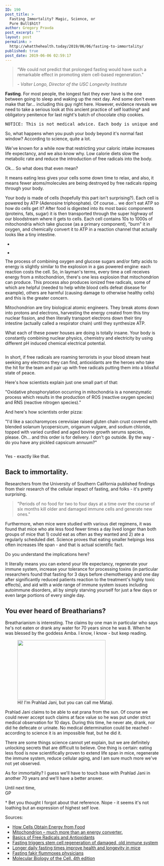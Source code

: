 ```yaml
---
ID: 190
post_title: >
  Fasting Immortality? Magic, Science, or
  Pure Bull$h1t?
author: Gregory Pravda
post_excerpt: ""
layout: post
permalink: >
  http://whatthehealth.today/2019/06/06/fasting-to-immortality/
published: true
post_date: 2019-06-06 02:59:17
---
```

<!-- wp:quote -->
<blockquote class="wp-block-quote"><p>“We could not predict that prolonged fasting would have such a remarkable effect in promoting stem cell-based regeneration." </p><cite> - Valter Longo, Director of the USC Longevity Institute</cite></blockquote>
<!-- /wp:quote -->

<!-- wp:paragraph -->
<p><strong>Fasting</strong>. For most people, the longest fast they ever have is the one between going to sleep and waking up the next day. And some don't even make that far... including this guy right here. However, evidence reveals we need to take a serious look at this ancient practice of self loathing† and obligatory penitence for last night's batch of chocolate chip cookies. </p>
<!-- /wp:paragraph -->

<!-- wp:verse -->
<pre class="wp-block-verse">NOTICE: This is not medical advice. Each body is unique and everyone's needs are different. The information in this article may or may not help you and your particular body. Consult your preferred health professional before making extreme changes to your diet, especially if you are diabetic, taking medication, or suffering from diet related issues. This is really a safety precaution and you are free to ignore this warning, but I am not free to avoid printing it because I this is not medical advice. (The FDA and medical associations are quite particular...)</pre>
<!-- /wp:verse -->

<!-- wp:paragraph -->
<p>So, what happens when you push your body beyond it's normal fast window? According to science, quite a lot. </p>
<!-- /wp:paragraph -->

<!-- wp:paragraph -->
<p>We've known for a while now that restricting your caloric intake increases life expectancy, and we also know why. Low calorie diets slow the metabolic rate and reduce the introduction of free radicals into the body. </p>
<!-- /wp:paragraph -->

<!-- wp:paragraph -->
<p>Ok... So what does that even mean?</p>
<!-- /wp:paragraph -->

<!-- wp:paragraph -->
<p>It means eating less gives your cells some down time to relax, and also, it means fewer atoms/molecules are being destroyed by free radicals ripping through your body.</p>
<!-- /wp:paragraph -->

<!-- wp:paragraph -->
<p>Your body is made of cells (hopefully this part isn't surprising?). Each cell is powered by ATP (Adenosine triphosphate). Of course... we don't eat ATP so how do cells get it? After food is digested into its most basic components (proteins, fats, sugar) it is then transported through the super highway of our bloodstream where it gets to cells. Each cell contains 10s to 1000s of mitochondria which take glucose (as a primary component), "burn" it in oxygen, and chemically convert it to ATP in a reaction channel that actually looks like a tiny intestine.</p>
<!-- /wp:paragraph -->

<!-- wp:gallery {"ids":["267","272"],"align":"center"} -->
<ul class="wp-block-gallery aligncenter columns-2 is-cropped"><li class="blocks-gallery-item"><figure><img src="http://whatthehealth.today/wp-content/uploads/2019/06/mitochodrion.png" alt="" data-id="267" class="wp-image-267"/></figure></li><li class="blocks-gallery-item"><figure><img src="http://whatthehealth.today/wp-content/uploads/2019/06/1-studyshowsmi.jpg" alt="" data-id="272" data-link="http://whatthehealth.today/?attachment_id=272" class="wp-image-272"/></figure></li></ul>
<!-- /wp:gallery -->

<!-- wp:paragraph -->
<p>The process of combining oxygen and glucose sugars and/or fatty acids to energy is slightly similar to the explosion in a gas powered engine: each reaction costs the cell. So, in layman's terms, every time a cell receives energy from a mitochondrion, there's one less explosion that mitochondrion can produce. This process also produces ionized free radicals, some of which are helpful (needed to help white blood cells defeat disease for example), others are harmful (causing damage to otherwise healthy cells) and this is the greater concern. </p>
<!-- /wp:paragraph -->

<!-- wp:paragraph -->
<p>Mitochondrion are tiny biological atomic engineers. They break atoms down into protons and electrons, harvesting the energy created from this tiny nuclear fission, and then literally transport electrons down their tiny intestine (actually called a respirator chain) until they synthesize ATP. </p>
<!-- /wp:paragraph -->

<!-- wp:paragraph -->
<p>What each of these power houses are doing is totally insane. Your body is constantly combining nuclear physics, chemistry and electricity by using different pH induced chemical electrical potential.  </p>
<!-- /wp:paragraph -->

<!-- wp:image {"id":288,"align":"center"} -->
<div class="wp-block-image"><figure class="aligncenter"><img src="http://whatthehealth.today/wp-content/uploads/2019/06/GeekinOut.gif" alt="" class="wp-image-288"/></figure></div>
<!-- /wp:image -->

<!-- wp:paragraph -->
<p>In short, if free radicals are roaming terrorists in your blood stream heat seeking any electrons they can find, antioxidants are the heroes who take the hit for the team and pair up with free radicals putting them into a blissful state of peace. </p>
<!-- /wp:paragraph -->

<!-- wp:paragraph -->
<p>Here's how scientists explain just one small part of that:</p>
<!-- /wp:paragraph -->

<!-- wp:paragraph -->
<p>"Oxidative phosphorylation occurring in mitochondria is a nonenzymatic process which results in the production of ROS (reactive oxygen species) and RNS (reactive nitrogen species)." </p>
<!-- /wp:paragraph -->

<!-- wp:paragraph -->
<p>And here's how scientists order pizza: </p>
<!-- /wp:paragraph -->

<!-- wp:paragraph -->
<p>"I'd like a saccharomyces cerevisiae raised gluten chain crust covered with blended solanum lycopersicum, origanum vulgare, and sodium chloride, topped with varied curdled and aged bovine growth serums species, please. Oh... and this order is for delivery. I don't go outside. By the way - do you have any pickled capsicum annuum?"</p>
<!-- /wp:paragraph -->

<!-- wp:image {"id":292,"align":"center"} -->
<div class="wp-block-image"><figure class="aligncenter"><img src="http://whatthehealth.today/wp-content/uploads/2019/06/7a5.jpg" alt="" class="wp-image-292"/></figure></div>
<!-- /wp:image -->

<!-- wp:paragraph -->
<p>Yes - exactly like that. </p>
<!-- /wp:paragraph -->

<!-- wp:heading -->
<h2>Back to immortality.</h2>
<!-- /wp:heading -->

<!-- wp:paragraph -->
<p>Researchers from the University of Southern California published findings from their research of the cellular impact of fasting, and folks - it's pretty surprising.</p>
<!-- /wp:paragraph -->

<!-- wp:quote -->
<blockquote class="wp-block-quote"><p>"Periods of no food for two to four days at a time over the course of six months kill older and damaged immune cells and generate new ones." </p></blockquote>
<!-- /wp:quote -->

<!-- wp:paragraph -->
<p>Furthermore, when mice were studied with various diet regimens, it was found that mice who ate less food fewer times a day lived longer than both groups of mice that 1) could eat as often as they wanted and 2) ate a regularly scheduled diet. Science proves that eating smaller helpings less often increases life span - and that is actual scientific fact. </p>
<!-- /wp:paragraph -->

<!-- wp:paragraph -->
<p>Do you understand the implications here? </p>
<!-- /wp:paragraph -->

<!-- wp:paragraph -->
<p>It literally means you can extend your life expectancy, regenerate your immune system, increase your tolerance for processing toxins (in particular researchers found that fasting for 3 days before chemotherapy and one day after significantly reduced patients reaction to the treatment's highly toxic effects), and aid with a wide range of immune system issues including autoimmune disorders, all by simply starving yourself for just a few days or even large portions of every single day. </p>
<!-- /wp:paragraph -->

<!-- wp:heading -->
<h2>You ever heard of Breatharians? </h2>
<!-- /wp:heading -->

<!-- wp:paragraph -->
<p>Breatharianism is interesting.  The claims by one man in particular who says he's not eaten or drank any water for 70 years since he was 8.  When he was blessed by the goddess Amba. I know, I know - but keep reading.</p>
<!-- /wp:paragraph -->

<!-- wp:image {"id":291,"align":"right","width":287,"height":194} -->
<div class="wp-block-image"><figure class="alignright is-resized"><img src="http://whatthehealth.today/wp-content/uploads/2019/06/Prahlad-Jani.jpg" alt="" class="wp-image-291" width="287" height="194"/><figcaption>Hi! I'm Prahlad Jani, but you can call me Mataji. </figcaption></figure></div>
<!-- /wp:image -->

<!-- wp:paragraph -->
<p>Prahlad Jani claims to be able to eat prana from the sun. Of course we could never accept such claims at face value so he was put under strict medical observation for 10 days. During this time, he never ate, drank, nor did he defecate or urinate. No medical determination could be reached - according to science it is an impossible feat, but he did it.  </p>
<!-- /wp:paragraph -->

<!-- wp:paragraph -->
<p>There are some things science cannot yet explain, but we are definitely unlocking secrets that are difficult to believe. One thing is certain: eating less food is now scientifically proven to extend life span in mice, regenerate the immune system, reduce cellular aging, and I am sure much more we've not yet observed. </p>
<!-- /wp:paragraph -->

<!-- wp:paragraph -->
<p>As for immortality? I guess we'll have to touch base with Prahlad Jani in another 70 years and we'll have a better answer.</p>
<!-- /wp:paragraph -->

<!-- wp:paragraph -->
<p>Until next time,<br>GP</p>
<!-- /wp:paragraph -->

<!-- wp:paragraph -->
<p>† Bet you thought I forgot about that reference. Nope - it seems it's not loathing but an expression of highest self love. </p>
<!-- /wp:paragraph -->

<!-- wp:paragraph -->
<p>Sources:</p>
<!-- /wp:paragraph -->

<!-- wp:list -->
<ul><li><a rel="noreferrer noopener" aria-label="How Cells Obtain Energy from Food (opens in a new tab)" href="https://www.ncbi.nlm.nih.gov/books/NBK26882/" target="_blank">How Cells Obtain Energy from Food</a></li><li><a rel="noreferrer noopener" aria-label="Mitochondrion – much more than an energy converter. (opens in a new tab)" href="https://bscb.org/learning-resources/softcell-e-learning/mitochondrion-much-more-than-an-energy-converter/" target="_blank">Mitochondrion – much more than an energy converter.</a></li><li><a rel="noreferrer noopener" aria-label="Basics of Free Radicals and Antioxidants (opens in a new tab)" href="https://www.intechopen.com/books/free-radicals-antioxidants-and-diseases/introductory-chapter-basics-of-free-radicals-and-antioxidants" target="_blank">Basics of Free Radicals and Antioxidants</a></li><li><a rel="noreferrer noopener" aria-label="Fasting triggers stem cell regeneration of damaged, old immune system (opens in a new tab)" href="https://news.usc.edu/63669/fasting-triggers-stem-cell-regeneration-of-damaged-old-immune-system/" target="_blank">Fasting triggers stem cell regeneration of damaged, old immune system</a></li><li><a rel="noreferrer noopener" href="https://www.nia.nih.gov/news/longer-daily-fasting-times-improve-health-and-longevity-mice" target="_blank">Longer daily fasting times improve health and longevity in mice</a> </li><li><a rel="noreferrer noopener" aria-label="Fasting fakir flummoxes physicians (opens in a new tab)" href="http://news.bbc.co.uk/2/hi/south_asia/3236118.stm" target="_blank">Fasting fakir flummoxes physicians</a></li><li><a href="https://www.ncbi.nlm.nih.gov/books/NBK26894/" target="_blank" rel="noreferrer noopener" aria-label="Molecular Biology of the Cell. 4th edition (opens in a new tab)">Molecular Biology of the Cell. 4th edition</a></li></ul>
<!-- /wp:list -->

<!-- wp:paragraph -->
<p></p>
<!-- /wp:paragraph -->